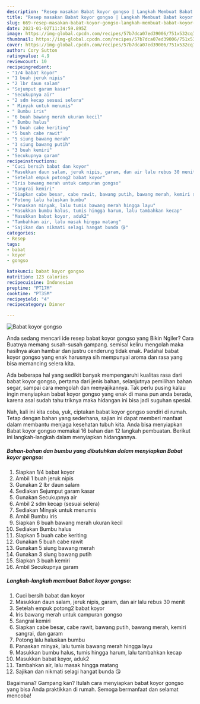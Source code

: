 ```yaml
---
description: "Resep masakan Babat koyor gongso | Langkah Membuat Babat koyor gongso Yang Enak Dan Lezat"
title: "Resep masakan Babat koyor gongso | Langkah Membuat Babat koyor gongso Yang Enak Dan Lezat"
slug: 669-resep-masakan-babat-koyor-gongso-langkah-membuat-babat-koyor-gongso-yang-enak-dan-lezat
date: 2021-01-02T11:34:59.895Z
image: https://img-global.cpcdn.com/recipes/57b7dca07ed39006/751x532cq70/babat-koyor-gongso-foto-resep-utama.jpg
thumbnail: https://img-global.cpcdn.com/recipes/57b7dca07ed39006/751x532cq70/babat-koyor-gongso-foto-resep-utama.jpg
cover: https://img-global.cpcdn.com/recipes/57b7dca07ed39006/751x532cq70/babat-koyor-gongso-foto-resep-utama.jpg
author: Cory Sutton
ratingvalue: 4.9
reviewcount: 10
recipeingredient:
- "1/4 babat koyor"
- "1 buah jeruk nipis"
- "2 lbr daun salam"
- "Sejumput garam kasar"
- "Secukupnya air"
- "2 sdm kecap sesuai selera"
- " Minyak untuk menumis"
- " Bumbu iris"
- "6 buah bawang merah ukuran kecil"
- " Bumbu halus"
- "5 buah cabe keriting"
- "5 buah cabe rawit"
- "5 siung bawang merah"
- "3 siung bawang putih"
- "3 buah kemiri"
- "Secukupnya garam"
recipeinstructions:
- "Cuci bersih babat dan koyor"
- "Masukkan daun salam, jeruk nipis, garam, dan air lalu rebus 30 menit"
- "Setelah empuk potong2 babat koyor"
- "Iris bawang merah untuk campuran gongso"
- "Sangrai kemiri"
- "Siapkan cabe besar, cabe rawit, bawang putih, bawang merah, kemiri sangrai, dan garam"
- "Potong lalu haluskan bumbu"
- "Panaskan minyak, lalu tumis bawang merah hingga layu"
- "Masukkan bumbu halus, tumis hingga harum, lalu tambahkan kecap"
- "Masukkan babat koyor, aduk2"
- "Tambahkan air, lalu masak hingga matang"
- "Sajikan dan nikmati selagi hangat bunda 😘"
categories:
- Resep
tags:
- babat
- koyor
- gongso

katakunci: babat koyor gongso 
nutrition: 123 calories
recipecuisine: Indonesian
preptime: "PT17M"
cooktime: "PT35M"
recipeyield: "4"
recipecategory: Dinner

---
```



![Babat koyor gongso](https://img-global.cpcdn.com/recipes/57b7dca07ed39006/751x532cq70/babat-koyor-gongso-foto-resep-utama.jpg)

Anda sedang mencari ide resep babat koyor gongso yang Bikin Ngiler? Cara Buatnya memang susah-susah gampang. semisal keliru mengolah maka hasilnya akan hambar dan justru cenderung tidak enak. Padahal babat koyor gongso yang enak harusnya sih mempunyai aroma dan rasa yang bisa memancing selera kita.

Ada beberapa hal yang sedikit banyak mempengaruhi kualitas rasa dari babat koyor gongso, pertama dari jenis bahan, selanjutnya pemilihan bahan segar, sampai cara mengolah dan menyajikannya. Tak perlu pusing kalau ingin menyiapkan babat koyor gongso yang enak di mana pun anda berada, karena asal sudah tahu triknya maka hidangan ini bisa jadi suguhan spesial.




Nah, kali ini kita coba, yuk, ciptakan babat koyor gongso sendiri di rumah. Tetap dengan bahan yang sederhana, sajian ini dapat memberi manfaat dalam membantu menjaga kesehatan tubuh kita. Anda bisa menyiapkan Babat koyor gongso memakai 16 bahan dan 12 langkah pembuatan. Berikut ini langkah-langkah dalam menyiapkan hidangannya.

<!--inarticleads1-->

##### Bahan-bahan dan bumbu yang dibutuhkan dalam menyiapkan Babat koyor gongso:

1. Siapkan 1/4 babat koyor
1. Ambil 1 buah jeruk nipis
1. Gunakan 2 lbr daun salam
1. Sediakan Sejumput garam kasar
1. Gunakan Secukupnya air
1. Ambil 2 sdm kecap (sesuai selera)
1. Sediakan  Minyak untuk menumis
1. Ambil  Bumbu iris
1. Siapkan 6 buah bawang merah ukuran kecil
1. Sediakan  Bumbu halus
1. Siapkan 5 buah cabe keriting
1. Gunakan 5 buah cabe rawit
1. Gunakan 5 siung bawang merah
1. Gunakan 3 siung bawang putih
1. Siapkan 3 buah kemiri
1. Ambil Secukupnya garam




<!--inarticleads2-->

##### Langkah-langkah membuat Babat koyor gongso:

1. Cuci bersih babat dan koyor
1. Masukkan daun salam, jeruk nipis, garam, dan air lalu rebus 30 menit
1. Setelah empuk potong2 babat koyor
1. Iris bawang merah untuk campuran gongso
1. Sangrai kemiri
1. Siapkan cabe besar, cabe rawit, bawang putih, bawang merah, kemiri sangrai, dan garam
1. Potong lalu haluskan bumbu
1. Panaskan minyak, lalu tumis bawang merah hingga layu
1. Masukkan bumbu halus, tumis hingga harum, lalu tambahkan kecap
1. Masukkan babat koyor, aduk2
1. Tambahkan air, lalu masak hingga matang
1. Sajikan dan nikmati selagi hangat bunda 😘




Bagaimana? Gampang kan? Itulah cara menyiapkan babat koyor gongso yang bisa Anda praktikkan di rumah. Semoga bermanfaat dan selamat mencoba!
